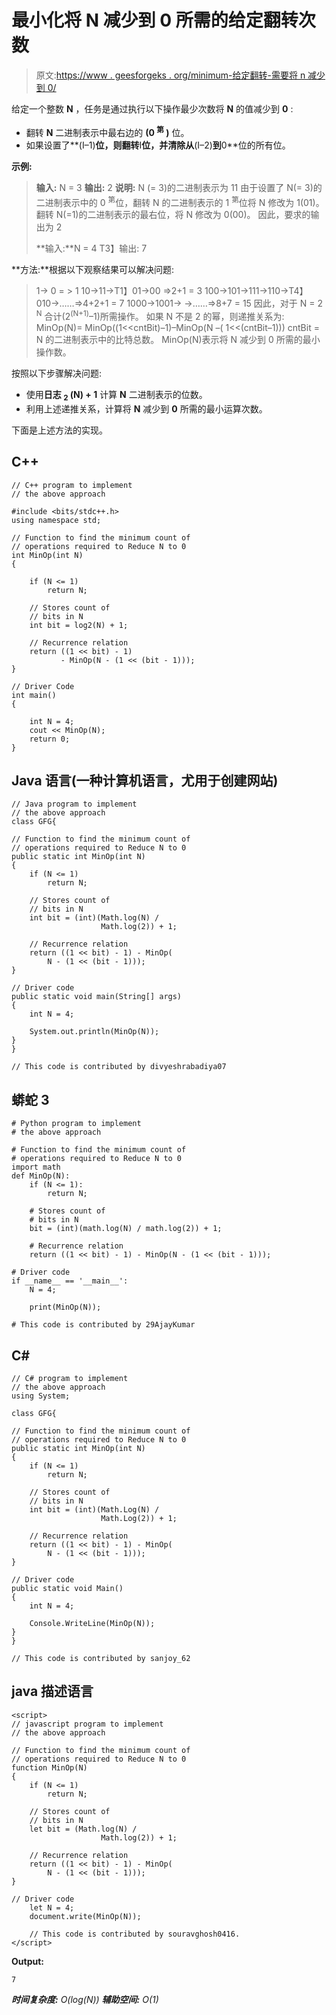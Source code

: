 # 最小化将 N 减少到 0 所需的给定翻转次数

> 原文:[https://www . geesforgeks . org/minimum-给定翻转-需要将 n 减少到 0/](https://www.geeksforgeeks.org/minimize-given-flips-required-to-reduce-n-to-0/)

给定一个整数 **N** ，任务是通过执行以下操作最少次数将 **N** 的值减少到 **0** :

*   翻转 **N** 二进制表示中最右边的 **(0 <sup>第</sup> )** 位。
*   如果设置了**(I–1)**位，则翻转**I**位，并清除从**(I–2)**到**0**位的所有位。

**示例:**

> **输入:** N = 3
> **输出:** 2
> **说明:**
> N (= 3)的二进制表示为 11
> 由于设置了 N(= 3)的二进制表示中的 0 <sup>第</sup>位，翻转 N 的二进制表示的 1 <sup>第</sup>位将 N 修改为 1(01)。
> 翻转 N(=1)的二进制表示的最右位，将 N 修改为 0(00)。
> 因此，要求的输出为 2
> 
> **输入:**N = 4
> T3】输出: 7

**方法:**根据以下观察结果可以解决问题:

> 1-> 0 = > 1
> 10->11->T1】01->00 =>2+1 = 3
> 100->101->111->110->T4】010->……=>4+2+1 = 7
> 1000->1001-> ->……=>8+7 = 15
> 因此，对于 N = 2 <sup>N</sup> 合计(2<sup>(N+1)</sup>–1)所需操作。
> 如果 N 不是 2 的幂，则递推关系为:
> MinOp(N)= MinOp((1<<cntBit)–1)–MinOp(N –( 1<<(cntBit–1)))
> cntBit = N 的二进制表示中的比特总数。
> MinOp(N)表示将 N 减少到 0 所需的最小操作数。

按照以下步骤解决问题:

*   使用**日志 <sub>2</sub> (N) + 1** 计算 **N** 二进制表示的位数。
*   利用上述递推关系，计算将 **N** 减少到 **0** 所需的最小运算次数。

下面是上述方法的实现。

## C++

```
// C++ program to implement
// the above approach

#include <bits/stdc++.h>
using namespace std;

// Function to find the minimum count of
// operations required to Reduce N to 0
int MinOp(int N)
{

    if (N <= 1)
        return N;

    // Stores count of
    // bits in N
    int bit = log2(N) + 1;

    // Recurrence relation
    return ((1 << bit) - 1)
           - MinOp(N - (1 << (bit - 1)));
}

// Driver Code
int main()
{

    int N = 4;
    cout << MinOp(N);
    return 0;
}
```

## Java 语言(一种计算机语言，尤用于创建网站)

```
// Java program to implement
// the above approach
class GFG{

// Function to find the minimum count of
// operations required to Reduce N to 0
public static int MinOp(int N)
{
    if (N <= 1)
        return N;

    // Stores count of
    // bits in N
    int bit = (int)(Math.log(N) /
                    Math.log(2)) + 1;

    // Recurrence relation
    return ((1 << bit) - 1) - MinOp(
        N - (1 << (bit - 1)));
}

// Driver code
public static void main(String[] args)
{
    int N = 4;

    System.out.println(MinOp(N));
}
}

// This code is contributed by divyeshrabadiya07
```

## 蟒蛇 3

```
# Python program to implement
# the above approach

# Function to find the minimum count of
# operations required to Reduce N to 0
import math
def MinOp(N):
    if (N <= 1):
        return N;

    # Stores count of
    # bits in N
    bit = (int)(math.log(N) / math.log(2)) + 1;

    # Recurrence relation
    return ((1 << bit) - 1) - MinOp(N - (1 << (bit - 1)));

# Driver code
if __name__ == '__main__':
    N = 4;

    print(MinOp(N));

# This code is contributed by 29AjayKumar
```

## C#

```
// C# program to implement
// the above approach 
using System;

class GFG{

// Function to find the minimum count of
// operations required to Reduce N to 0
public static int MinOp(int N)
{
    if (N <= 1)
        return N;

    // Stores count of
    // bits in N
    int bit = (int)(Math.Log(N) /
                    Math.Log(2)) + 1;

    // Recurrence relation
    return ((1 << bit) - 1) - MinOp(
        N - (1 << (bit - 1)));
}

// Driver code
public static void Main()
{
    int N = 4;

    Console.WriteLine(MinOp(N));
}
}

// This code is contributed by sanjoy_62
```

## java 描述语言

```
<script>
// javascript program to implement
// the above approach

// Function to find the minimum count of
// operations required to Reduce N to 0
function MinOp(N)
{
    if (N <= 1)
        return N;

    // Stores count of
    // bits in N
    let bit = (Math.log(N) /
                    Math.log(2)) + 1;

    // Recurrence relation
    return ((1 << bit) - 1) - MinOp(
        N - (1 << (bit - 1)));
}

// Driver code
    let N = 4;
    document.write(MinOp(N));

    // This code is contributed by souravghosh0416.
</script>
```

**Output:** 

```
7
```

***时间复杂度:** O(log(N))*
***辅助空间:** O(1)*